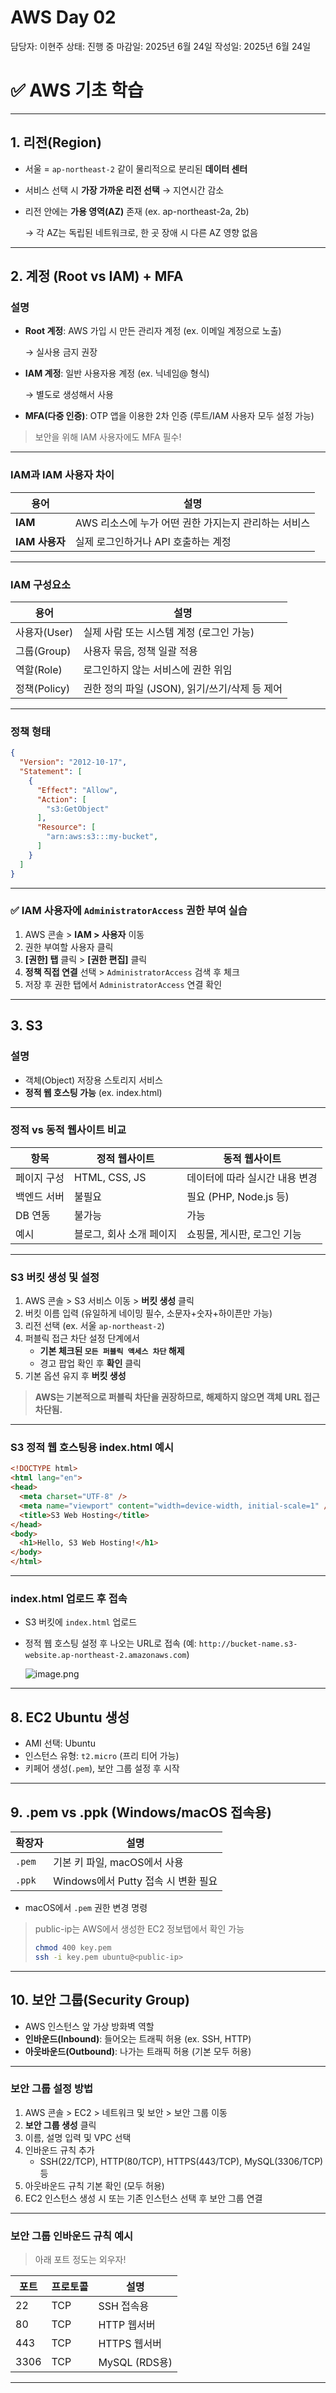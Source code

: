 # AWS Day 02

담당자: 이현주
상태: 진행 중
마감일: 2025년 6월 24일
작성일: 2025년 6월 24일

# ✅ AWS 기초 학습

---

## 1. **리전(Region)**

- 서울 = `ap-northeast-2` 같이 물리적으로 분리된 **데이터 센터**
- 서비스 선택 시 **가장 가까운 리전 선택** → 지연시간 감소
- 리전 안에는 **가용 영역(AZ)** 존재 (ex. ap-northeast-2a, 2b)
    
    → 각 AZ는 독립된 네트워크로, 한 곳 장애 시 다른 AZ 영향 없음
    

---

## 2. **계정 (Root vs IAM) + MFA**

### 설명

- **Root 계정**: AWS 가입 시 만든 관리자 계정 (ex. 이메일 계정으로 노출)
    
    → 실사용 금지 권장
    
- **IAM 계정**: 일반 사용자용 계정 (ex. 닉네임@ 형식)
    
    → 별도로 생성해서 사용
    
- **MFA(다중 인증)**: OTP 앱을 이용한 2차 인증 (루트/IAM 사용자 모두 설정 가능)

> 보안을 위해 IAM 사용자에도 MFA 필수!
> 

---

### IAM과 IAM 사용자 차이

| 용어 | 설명 |
| --- | --- |
| **IAM** | AWS 리소스에 누가 어떤 권한 가지는지 관리하는 서비스 |
| **IAM 사용자** | 실제 로그인하거나 API 호출하는 계정 |

---

### IAM 구성요소

| 용어 | 설명 |
| --- | --- |
| 사용자(User) | 실제 사람 또는 시스템 계정 (로그인 가능) |
| 그룹(Group) | 사용자 묶음, 정책 일괄 적용 |
| 역할(Role) | 로그인하지 않는 서비스에 권한 위임 |
| 정책(Policy) | 권한 정의 파일 (JSON), 읽기/쓰기/삭제 등 제어 |

---

### 정책 형태

```json
{
  "Version": "2012-10-17",
  "Statement": [
    {
      "Effect": "Allow",
      "Action": [
        "s3:GetObject"
      ],
      "Resource": [
        "arn:aws:s3:::my-bucket",
      ]
    }
  ]
}
```

---

### ✅ IAM 사용자에 `AdministratorAccess` 권한 부여 실습

1. AWS 콘솔 > **IAM > 사용자** 이동
2. 권한 부여할 사용자 클릭
3. **[권한] 탭** 클릭 > **[권한 편집]** 클릭
4. **정책 직접 연결** 선택 > `AdministratorAccess` 검색 후 체크
5. 저장 후 권한 탭에서 `AdministratorAccess` 연결 확인

---

## 3. **S3**

### 설명

- 객체(Object) 저장용 스토리지 서비스
- **정적 웹 호스팅 가능** (ex. index.html)

---

### 정적 vs 동적 웹사이트 비교

| 항목 | 정적 웹사이트 | 동적 웹사이트 |
| --- | --- | --- |
| 페이지 구성 | HTML, CSS, JS | 데이터에 따라 실시간 내용 변경 |
| 백엔드 서버 | 불필요 | 필요 (PHP, Node.js 등) |
| DB 연동 | 불가능 | 가능 |
| 예시 | 블로그, 회사 소개 페이지 | 쇼핑몰, 게시판, 로그인 기능 |

---

### S3 버킷 생성 및 설정

1. AWS 콘솔 > S3 서비스 이동 > **버킷 생성** 클릭
2. 버킷 이름 입력 (유일하게 네이밍 필수, 소문자+숫자+하이픈만 가능)
3. 리전 선택 (ex. 서울 `ap-northeast-2`)
4. 퍼블릭 접근 차단 설정 단계에서
    - **기본 체크된 `모든 퍼블릭 액세스 차단` 해제**
    - 경고 팝업 확인 후 **확인** 클릭
5. 기본 옵션 유지 후 **버킷 생성**

> **AWS는 기본적으로 퍼블릭 차단을 권장하므로, 해제하지 않으면 객체 URL 접근 차단됨.**
> 

---

### S3 정적 웹 호스팅용 index.html 예시

```html
<!DOCTYPE html>
<html lang="en">
<head>
  <meta charset="UTF-8" />
  <meta name="viewport" content="width=device-width, initial-scale=1" />
  <title>S3 Web Hosting</title>
</head>
<body>
  <h1>Hello, S3 Web Hosting!</h1>
</body>
</html>
```

---

### index.html 업로드 후 접속

- S3 버킷에 `index.html` 업로드
- 정적 웹 호스팅 설정 후 나오는 URL로 접속 (예: `http://bucket-name.s3-website.ap-northeast-2.amazonaws.com`)
    
    ![image.png](AWS%20Day%2002%2021c66f3f3c5c8044bdc6fa0295415d0c/image.png)
    

---

## 8. **EC2 Ubuntu 생성**

- AMI 선택: Ubuntu
- 인스턴스 유형: `t2.micro` (프리 티어 가능)
- 키페어 생성(`.pem`), 보안 그룹 설정 후 시작

---

## 9. **.pem vs .ppk (Windows/macOS 접속용)**

| 확장자 | 설명 |
| --- | --- |
| `.pem` | 기본 키 파일, macOS에서 사용 |
| `.ppk` | Windows에서 Putty 접속 시 변환 필요 |
- macOS에서 `.pem` 권한 변경 명령

> public-ip는 AWS에서 생성한 EC2 정보탭에서 확인 가능
> 
> 
> ```bash
> chmod 400 key.pem
> ssh -i key.pem ubuntu@<public-ip>
> ```
> 

---

## 10. **보안 그룹(Security Group)**

- AWS 인스턴스 앞 가상 방화벽 역할
- **인바운드(Inbound)**: 들어오는 트래픽 허용 (ex. SSH, HTTP)
- **아웃바운드(Outbound)**: 나가는 트래픽 허용 (기본 모두 허용)

---

### 보안 그룹 설정 방법

1. AWS 콘솔 > EC2 > 네트워크 및 보안 > 보안 그룹 이동
2. **보안 그룹 생성** 클릭
3. 이름, 설명 입력 및 VPC 선택
4. 인바운드 규칙 추가
    - SSH(22/TCP), HTTP(80/TCP), HTTPS(443/TCP), MySQL(3306/TCP) 등
5. 아웃바운드 규칙 기본 확인 (모두 허용)
6. EC2 인스턴스 생성 시 또는 기존 인스턴스 선택 후 보안 그룹 연결

---

### 보안 그룹 인바운드 규칙 예시

> 아래 포트 정도는 외우자!
> 

| 포트 | 프로토콜 | 설명 |
| --- | --- | --- |
| 22 | TCP | SSH 접속용 |
| 80 | TCP | HTTP 웹서버 |
| 443 | TCP | HTTPS 웹서버 |
| 3306 | TCP | MySQL (RDS용) |

---